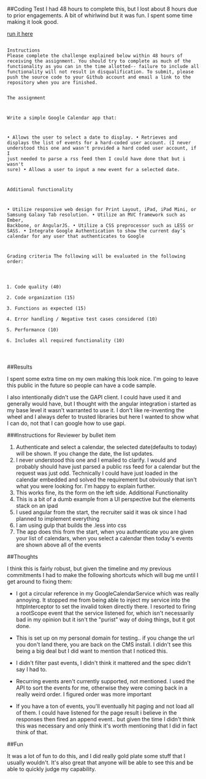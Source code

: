 ##Coding Test
I had 48 hours to complete this, but I lost about 8 hours due to prior engagements.  A bit of whirlwind but it was fun. I spent some time making it look good.

[run it here](http://honopu.com/mobiquity)

<code>
Instructions
Please complete the challenge explained below within 48 hours of receiving the assignment. You should try to complete as much of the functionality as you can in the time allotted-- failure to include all functionality will not result in disqualification. To submit, please push the source code to your Github account and email a link to the repository when you are finished.

The assignment

Write a simple Google Calendar app that:

•	Allows the user to select a date to display.
•	Retrieves and displays the list of events for a hard-coded user account. (I never understood this one and wasn't provided a hard coded user account, if I just needed to parse a rss feed then I could have done that but i wasn't sure)
•	Allows a user to input a new event for a selected date.

Additional functionality

•	Utilize responsive web design for Print Layout, iPad, iPad Mini, or Samsung Galaxy Tab resolution.
•	Utilize an MVC framework such as Ember, Backbone, or AngularJS.
•	Utilize a CSS preprocessor such as LESS or SASS.
•	Integrate Google Authentication to show the current day’s calendar for any user that authenticates to Google

Grading criteria
The following will be evaluated in the following order:
1.	Code quality (40)
2.	Code organization (15)
3.	Functions as expected (15)
4.	Error handling / Negative test cases considered (10)
5.	Performance (10)
6.	Includes all required functionality (10)
</code>


##Results

I spent some extra time on my own making this look nice. I'm going to leave this public in the future so people can have a code sample.

I also intentionally didn't use the GAPI client. I could have used it and generally would have, but I thought with the angular integration i started as my base level it wasn't warranted to use it. I don't like re-inventing the wheel and I always defer to trusted libraries but here I wanted to show what I can do, not that I can google how to use gapi.

###Instructions for Reviewer by bullet item

1. Authenticate and select a calendar, the selected date(defaults to today) will be shown. If you change the date, the list updates.
2. I never understood this one and I emailed to clarify. I would and probably should have just parsed a public rss feed for a calendar but the request was just odd. Technically I could have just loaded in the calendar embedded and solved the requirement but obviously that isn't what you were looking for.  I'm happy to explain further.
3. This works fine, its the form on the left side.
Additional Functionality
4. This is a bit of a dumb example from a UI perspective but the elements stack on an ipad
5. I used angular from the start, the recruiter said it was ok since I had planned to implement everything
6. I am using gulp that builds the .less into css
7.  The app does this from the start, when you authenticate you are given your list of calendars, when you select a calendar then today's events are shown above all of the events


##Thoughts

I think this is fairly robust, but given the timeline and my previous commitments I had to make the following shortcuts which will bug me until I get around to fixing them:

* I got a circular reference in my GoogleCalendarService which was really annoying. It stopped me from being able to inject my service into the httpInterceptor to set the invalid token directly there. I resorted to firing a rootScope event that the service listened for, which isn't necessarily bad in my opinion but it isn't the "purist" way of doing things, but it got done.

* This is set up on my personal domain for testing.. if you change the url you don't land there, you are back on the CMS install.  I didn't see this being a big deal but I did want to mention that I noticed this.

* I didn't filter past events, I didn't think it mattered and the spec didn't say I had to.

* Recurring events aren't currently supported, not mentioned. I used the API to sort the events for me, otherwise they were coming back in a really weird order. I figured order was more important

* If you have a ton of events, you'll eventually hit paging and not load all of them. I could have listened for the page result i believe in the responses then fired an append event.. but given the time I didn't think this was necessary and only think it's worth mentioning that I did in fact think of that.

##Fun

It was a lot of fun to do this, and I did really gold plate some stuff that I usually wouldn't. It's also great that anyone will be able to see this and be able to quickly judge my capability.
